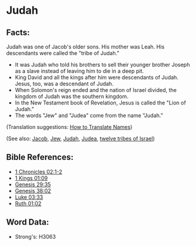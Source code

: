# Judah #

## Facts: ##

Judah was one of Jacob's older sons. His mother was Leah. His descendants were called the "tribe of Judah."

* It was Judah who told his brothers to sell their younger brother Joseph as a slave instead of leaving him to die in a deep pit.
* King David and all the kings after him were descendants of Judah. Jesus, too, was a descendant of Judah.
* When Solomon's reign ended and the nation of Israel divided, the kingdom of Judah was the southern kingdom.
* In the New Testament book of Revelation, Jesus is called the "Lion of Judah."
* The words "Jew" and "Judea" come from the name "Judah."

(Translation suggestions: [How to Translate Names](rc://en/ta/man/translate/translate-names))

(See also: [Jacob](../names/jacob.md), [Jew](../kt/jew.md), [Judah](../names/kingdomofjudah.md), [Judea](../names/judea.md), [twelve tribes of Israel](../other/12tribesofisrael.md))

## Bible References: ##

* [1 Chronicles 02:1-2](rc://en/tn/help/1ch/02/01)
* [1 Kings 01:09](rc://en/tn/help/1ki/01/09)
* [Genesis 29:35](rc://en/tn/help/gen/29/35)
* [Genesis 38:02](rc://en/tn/help/gen/38/02)
* [Luke 03:33](rc://en/tn/help/luk/03/33)
* [Ruth 01:02](rc://en/tn/help/rut/01/02)

## Word Data: ##

* Strong's: H3063
